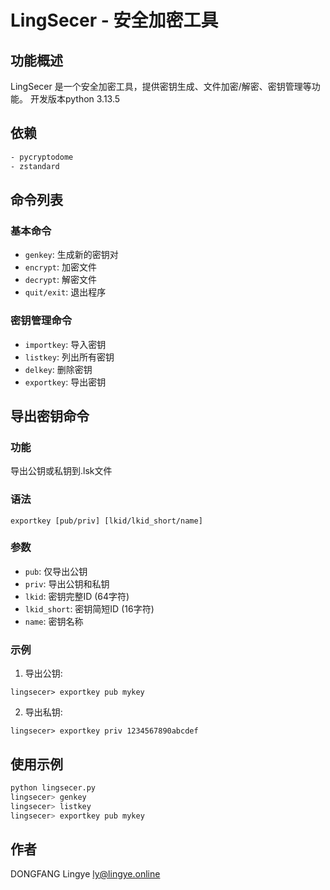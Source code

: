 # LingSecer - 安全加密工具

## 功能概述

LingSecer 是一个安全加密工具，提供密钥生成、文件加密/解密、密钥管理等功能。
开发版本python 3.13.5

## 依赖

```bash
- pycryptodome
- zstandard
```

## 命令列表

### 基本命令
- `genkey`: 生成新的密钥对
- `encrypt`: 加密文件
- `decrypt`: 解密文件
- `quit/exit`: 退出程序

### 密钥管理命令
- `importkey`: 导入密钥
- `listkey`: 列出所有密钥
- `delkey`: 删除密钥
- `exportkey`: 导出密钥

## 导出密钥命令

### 功能
导出公钥或私钥到.lsk文件

### 语法
```
exportkey [pub/priv] [lkid/lkid_short/name]
```

### 参数
- `pub`: 仅导出公钥
- `priv`: 导出公钥和私钥
- `lkid`: 密钥完整ID (64字符)
- `lkid_short`: 密钥简短ID (16字符)
- `name`: 密钥名称

### 示例
1. 导出公钥:
```
lingsecer> exportkey pub mykey
```

2. 导出私钥:
```
lingsecer> exportkey priv 1234567890abcdef
```

## 使用示例

```bash
python lingsecer.py
lingsecer> genkey
lingsecer> listkey
lingsecer> exportkey pub mykey
```

## 作者

DONGFANG Lingye <ly@lingye.online>

